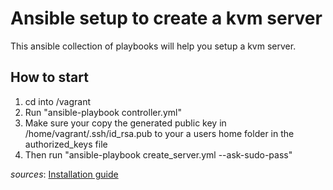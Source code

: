 # Ansible setup to create a kvm server
This ansible collection of playbooks will help you setup a kvm server.

## How to start
1. cd into /vagrant
2. Run "ansible-playbook controller.yml"
3. Make sure your copy the generated public key in /home/vagrant/.ssh/id_rsa.pub to your a users home folder in the authorized_keys file
4. Then run "ansible-playbook create_server.yml --ask-sudo-pass"


*sources*: [Installation guide](https://help.ubuntu.com/lts/serverguide/libvirt.html)
